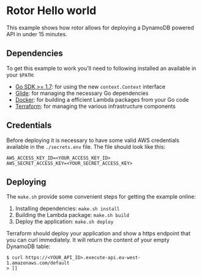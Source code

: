 # Rotor Hello world
This example shows how rotor allows for deploying a DynamoDB powered API in under 15 minutes.

##  Dependencies
To get this example to work you'll need to following installed an available in your `$PATH`:

- [Go SDK >= 1.7](https://golang.org/dl/): for using the new `context.Context` interface
- [Glide](https://github.com/Masterminds/glide): for managing the necessary Go dependencies
- [Docker](https://github.com/docker/docker): for building a efficient Lambda packages from your Go code
- [Terraform](https://www.terraform.io): for managing the various infrastructure components

## Credentials
Before deploying it is necessary to have some valid AWS credentials available in the `./secrets.env` file. The file should look like this:

```
AWS_ACCESS_KEY_ID=<YOUR_ACCESS_KEY_ID>
AWS_SECRET_ACCESS_KEY=<YOUR_SECRET_ACCESS_KEY>
```

## Deploying
The `make.sh` provide some convenient steps for getting the example online:

  1. Installing dependencies: `make.sh install`
  2. Building the Lambda package: `make.sh build`
  3. Deploy the application: `make.sh deploy`

Terraform should deploy your application and show a https endpoint that you can curl immediately. It will return the content of your empty DynamoDB table:

```
$ curl https://<YOUR_API_ID>.execute-api.eu-west-1.amazonaws.com/default
> []
```
